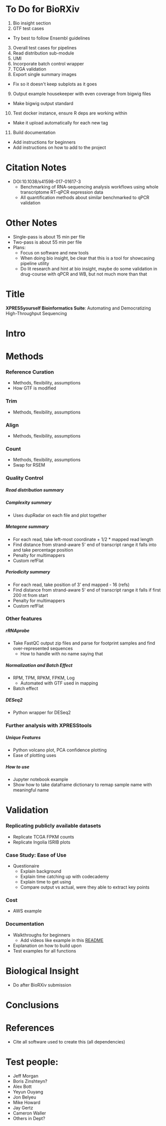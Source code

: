 # To Do for BioRXiv
1. Bio insight section
2. GTF test cases
  - Try best to follow Ensembl guidelines
3. Overall test cases for pipelines
4. Read distribution sub-module
5. UMI
6. Incorporate batch control wrapper
7. TCGA validation
8. Export single summary images
  - Fix so it doesn't keep subplots as it goes
9. Output example housekeeper with even coverage from bigwig files
  - Make bigwig output standard
10. Test docker instance, ensure R deps are working within
  - Make it upload automatically for each new tag
11. Build documentation
  - Add instructions for beginners
  - Add instructions on how to add to the project

# Citation Notes
- DOI:10.1038/s41598-017-01617-3
  - Benchmarking of RNA-sequencing analysis workflows using whole transcriptome RT-qPCR expression data
  - All quantification methods about similar benchmarked to qPCR validation

# Other Notes
- Single-pass is about 15 min per file
- Two-pass is about 55 min per file
- Plans:
  - Focus on software and new tools
  - When doing bio insight, be clear that this is a tool for showcasing pipeline utility
  - Do lit research and hint at bio insight, maybe do some validation in drug-course with qPCR and WB, but not much more than that

# Title
<b>XPRESSyourself Bioinformatics Suite</b>: Automating and Democratizing High-Throughput Sequencing

# Intro


# Methods
### Reference Curation
- Methods, flexibility, assumptions
- How GTF is modified

### Trim
- Methods, flexibility, assumptions

### Align
- Methods, flexibility, assumptions

### Count
- Methods, flexibility, assumptions
- Swap for RSEM

### Quality Control
##### Read distribution summary

##### Complexity summary
- Uses dupRadar on each file and plot together

##### Metagene summary
- For each read, take left-most coordinate + 1/2 * mapped read length
- Find distance from strand-aware 5' end of transcript range it falls into and take percentage position
- Penalty for multimappers
- Custom refFlat

##### Periodicity summary
- For each read, take position of 3' end mapped - 16 (refs)
- Find distance from strand-aware 5' end of transcript range it falls if first 200 nt from start
- Penalty for multimappers
- Custom refFlat

### Other features
##### rRNAprobe
- Take FastQC output zip files and parse for footprint samples and find over-represented sequences
  - How to handle with no name saying that

##### Normalization and Batch Effect
- RPM, TPM, RPKM, FPKM, Log
  - Automated with GTF used in mapping
- Batch effect

##### DESeq2
- Python wrapper for DESeq2

### Further analysis with XPRESStools
##### Unique Features
- Python volcano plot, PCA confidence plotting
- Ease of plotting uses

##### How to use
- Jupyter notebook example
- Show how to take dataframe dictionary to remap sample name with meaningful name


# Validation
### Replicating publicly available datasets
- Replicate TCGA FPKM counts
- Replicate Ingolia ISRIB plots

### Case Study: Ease of Use
- Questionaire
  - Explain background
  - Explain time catching up with codecademy
  - Explain time to get using
  - Compare output vs actual, were they able to extract key points

### Cost
- AWS example

### Documentation
- Walkthroughs for beginners
  - Add videos like example in this [README](https://github.com/manubot/manubot)
- Explanation on how to build upon
- Test examples for all functions

# Biological Insight
- Do after BioRXiv submission


# Conclusions


# References
- Cite all software used to create this (all dependencies)



# Test people:
- Jeff Morgan
- Boris Zinshteyn?
- Alex Bott
- Yeyun Ouyang
- Jon Belyeu
- Mike Howard
- Jay Gertz
- Cameron Waller
- Others in Dept?

